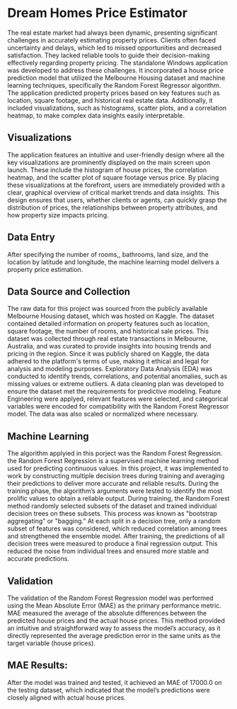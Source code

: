 # Dream Homes Price Estimator
The real estate market had always been dynamic, presenting significant challenges in accurately estimating property prices. Clients often faced uncertainty and delays, which led to missed opportunities and decreased satisfaction. They lacked reliable tools to guide their decision-making effectively regarding property pricing.
The standalone Windows application was developed to address these challenges. It incorporated a house price prediction model that utilized the Melbourne Housing dataset and machine learning techniques, specifically the Random Forest Regressor algorithm. The application predicted property prices based on key features such as location, square footage, and historical real estate data. Additionally, it included visualizations, such as histograms, scatter plots, and a correlation heatmap, to make complex data insights easily interpretable.
## Visualizations
The application features an intuitive and user-friendly design where all the key visualizations are prominently displayed on the main screen upon launch. These include the histogram of house prices, the correlation heatmap, and the scatter plot of square footage versus price. By placing these visualizations at the forefront, users are immediately provided with a clear, graphical overview of critical market trends and data insights. This design ensures that users, whether clients or agents, can quickly grasp the distribution of prices, the relationships between property attributes, and how property size impacts pricing.
## Data Entry
 After specifying the number of rooms,, bathrooms, land size, and the location by latitude and longitude, the machine learning model delivers a property price estimation.
## Data Source and Collection
The raw data for this project was sourced from the publicly available Melbourne Housing dataset, which was hosted on Kaggle. The dataset contained detailed information on property features such as location, square footage, the number of rooms, and historical sale prices. This dataset was collected through real estate transactions in Melbourne, Australia, and was curated to provide insights into housing trends and pricing in the region. Since it was publicly shared on Kaggle, the data adhered to the platform's terms of use, making it ethical and legal for analysis and modeling purposes. Exploratory Data Analysis (EDA) was conducted to identify trends, correlations, and potential anomalies, such as missing values or extreme outliers. A data cleaning plan was developed to ensure the dataset met the requirements for predictive modeling. Feature Engineering were applyed, relevant features were selected, and categorical variables were encoded for compatibility with the Random Forest Regressor model. The data was also scaled or normalized where necessary.
## Machine Learning
The algorithm applyied in this porject was the Random Forest Regression. the Random Forest Regression is a supervised machine learning method used for predicting continuous values. In this project, it was implemented to work by constructing multiple decision trees during training and averaging their predictions to deliver more accurate and reliable results. During the training phase, the algorithm’s arguments were tested to identify the most prolific values to obtain a reliable output.
During training, the Random Forest method randomly selected subsets of the dataset and trained individual decision trees on these subsets. This process was known as "bootstrap aggregating" or "bagging." At each split in a decision tree, only a random subset of features was considered, which reduced correlation among trees and strengthened the ensemble model. After training, the predictions of all decision trees were measured to produce a final regression output. This reduced the noise from individual trees and ensured more stable and accurate predictions.
## Validation 
The validation of the Random Forest Regression model was performed using the Mean Absolute Error (MAE) as the primary performance metric. MAE measured the average of the absolute differences between the predicted house prices and the actual house prices. This method provided an intuitive and straightforward way to assess the model’s accuracy, as it directly represented the average prediction error in the same units as the target variable (house prices).

## MAE Results:
After the model was trained and tested, it achieved an MAE of 17000.0 on the testing dataset, which indicated that the model’s predictions were closely aligned with actual house prices.

